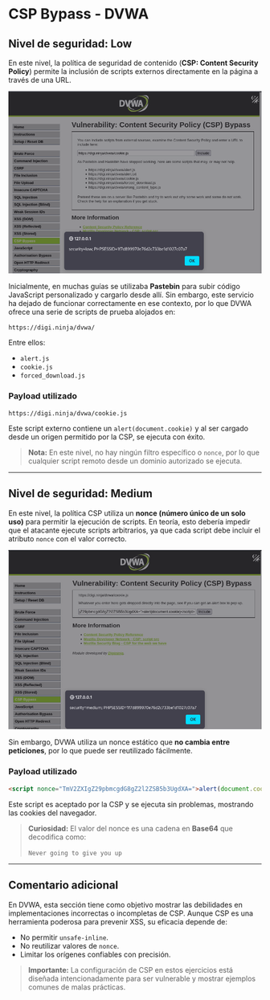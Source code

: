 # CSP Bypass - DVWA

## Nivel de seguridad: Low

En este nivel, la política de seguridad de contenido (**CSP: Content Security Policy**) permite la inclusión de scripts externos directamente en la página a través de una URL.

![CSP Bypass - Low](assets/CSP_bypass_low.png)

Inicialmente, en muchas guías se utilizaba **Pastebin** para subir código JavaScript personalizado y cargarlo desde allí. Sin embargo, este servicio ha dejado de funcionar correctamente en ese contexto, por lo que DVWA ofrece una serie de scripts de prueba alojados en:

```
https://digi.ninja/dvwa/
```

Entre ellos:
- `alert.js`
- `cookie.js`
- `forced_download.js`

### Payload utilizado
```url
https://digi.ninja/dvwa/cookie.js
```

Este script externo contiene un `alert(document.cookie)` y al ser cargado desde un origen permitido por la CSP, se ejecuta con éxito.

> **Nota:** En este nivel, no hay ningún filtro específico o `nonce`, por lo que cualquier script remoto desde un dominio autorizado se ejecuta.

---

## Nivel de seguridad: Medium

En este nivel, la política CSP utiliza un **nonce (número único de un solo uso)** para permitir la ejecución de scripts. En teoría, esto debería impedir que el atacante ejecute scripts arbitrarios, ya que cada script debe incluir el atributo `nonce` con el valor correcto.

![CSP Bypass - Medium](assets/csp_bypass_medium.png)

Sin embargo, DVWA utiliza un nonce estático que **no cambia entre peticiones**, por lo que puede ser reutilizado fácilmente.

### Payload utilizado
```html
<script nonce="TmV2ZXIgZ29pbmcgdG8gZ2l2ZSB5b3UgdXA=">alert(document.cookie)</script>
```

Este script es aceptado por la CSP y se ejecuta sin problemas, mostrando las cookies del navegador.

> **Curiosidad:** El valor del nonce es una cadena en **Base64** que decodifica como:
>
> `Never going to give you up`

---

## Comentario adicional

En DVWA, esta sección tiene como objetivo mostrar las debilidades en implementaciones incorrectas o incompletas de CSP. Aunque CSP es una herramienta poderosa para prevenir XSS, su eficacia depende de:
- No permitir `unsafe-inline`.
- No reutilizar valores de `nonce`.
- Limitar los orígenes confiables con precisión.

> **Importante:** La configuración de CSP en estos ejercicios está diseñada intencionadamente para ser vulnerable y mostrar ejemplos comunes de malas prácticas.
